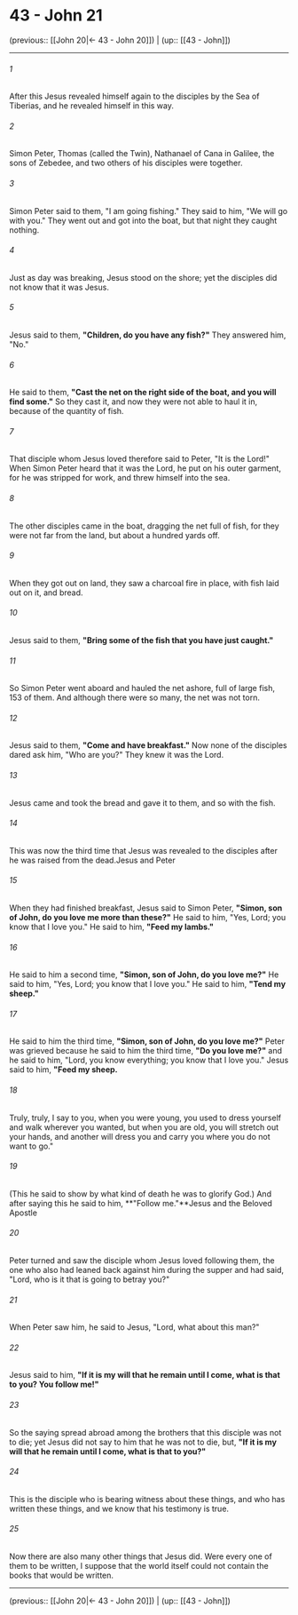 # 43 - John 21

(previous:: [[John 20|← 43 - John 20]]) | (up:: [[43 - John]])

***


###### 1 
After this Jesus revealed himself again to the disciples by the Sea of Tiberias, and he revealed himself in this way. 

###### 2 
Simon Peter, Thomas (called the Twin), Nathanael of Cana in Galilee, the sons of Zebedee, and two others of his disciples were together. 

###### 3 
Simon Peter said to them, "I am going fishing." They said to him, "We will go with you." They went out and got into the boat, but that night they caught nothing. 

###### 4 
Just as day was breaking, Jesus stood on the shore; yet the disciples did not know that it was Jesus. 

###### 5 
Jesus said to them, **"Children, do you have any fish?"** They answered him, "No." 

###### 6 
He said to them, **"Cast the net on the right side of the boat, and you will find some."** So they cast it, and now they were not able to haul it in, because of the quantity of fish. 

###### 7 
That disciple whom Jesus loved therefore said to Peter, "It is the Lord!" When Simon Peter heard that it was the Lord, he put on his outer garment, for he was stripped for work, and threw himself into the sea. 

###### 8 
The other disciples came in the boat, dragging the net full of fish, for they were not far from the land, but about a hundred yards off. 

###### 9 
When they got out on land, they saw a charcoal fire in place, with fish laid out on it, and bread. 

###### 10 
Jesus said to them, **"Bring some of the fish that you have just caught."** 

###### 11 
So Simon Peter went aboard and hauled the net ashore, full of large fish, 153 of them. And although there were so many, the net was not torn. 

###### 12 
Jesus said to them, **"Come and have breakfast."** Now none of the disciples dared ask him, "Who are you?" They knew it was the Lord. 

###### 13 
Jesus came and took the bread and gave it to them, and so with the fish. 

###### 14 
This was now the third time that Jesus was revealed to the disciples after he was raised from the dead.Jesus and Peter 

###### 15 
When they had finished breakfast, Jesus said to Simon Peter, **"Simon, son of John, do you love me more than these?"** He said to him, "Yes, Lord; you know that I love you." He said to him, **"Feed my lambs."** 

###### 16 
He said to him a second time, **"Simon, son of John, do you love me?"** He said to him, "Yes, Lord; you know that I love you." He said to him, **"Tend my sheep."** 

###### 17 
He said to him the third time, **"Simon, son of John, do you love me?"** Peter was grieved because he said to him the third time, **"Do you love me?"** and he said to him, "Lord, you know everything; you know that I love you." Jesus said to him, **"Feed my sheep.** 

###### 18 
Truly, truly, I say to you, when you were young, you used to dress yourself and walk wherever you wanted, but when you are old, you will stretch out your hands, and another will dress you and carry you where you do not want to go." 

###### 19 
(This he said to show by what kind of death he was to glorify God.) And after saying this he said to him, **"Follow me."**Jesus and the Beloved Apostle 

###### 20 
Peter turned and saw the disciple whom Jesus loved following them, the one who also had leaned back against him during the supper and had said, "Lord, who is it that is going to betray you?" 

###### 21 
When Peter saw him, he said to Jesus, "Lord, what about this man?" 

###### 22 
Jesus said to him, **"If it is my will that he remain until I come, what is that to you? You follow me!"** 

###### 23 
So the saying spread abroad among the brothers that this disciple was not to die; yet Jesus did not say to him that he was not to die, but, **"If it is my will that he remain until I come, what is that to you?"** 

###### 24 
This is the disciple who is bearing witness about these things, and who has written these things, and we know that his testimony is true. 

###### 25 
Now there are also many other things that Jesus did. Were every one of them to be written, I suppose that the world itself could not contain the books that would be written.

***

(previous:: [[John 20|← 43 - John 20]]) | (up:: [[43 - John]])
